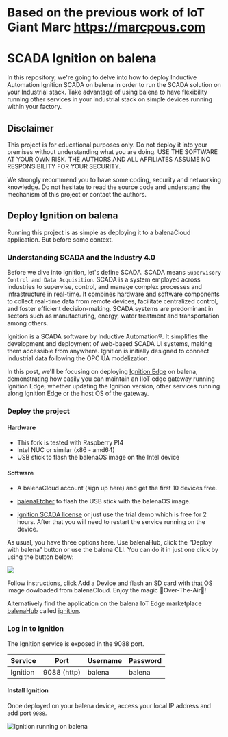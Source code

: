 # Based on the previous work of IoT Giant Marc https://marcpous.com

# SCADA Ignition on balena

In this repository, we're going to delve into how to deploy Inductive Automation Ignition SCADA on balena in order to run the SCADA solution on your Industrial stack. Take advantage of using balena to have flexibility running other services in your industrial stack on simple devices running within your factory.

## Disclaimer

This project is for educational purposes only. Do not deploy it into your premises without understanding what you are doing. USE THE SOFTWARE AT YOUR OWN RISK. THE AUTHORS AND ALL AFFILIATES ASSUME NO RESPONSIBILITY FOR YOUR SECURITY.

We strongly recommend you to have some coding, security and networking knowledge. Do not hesitate to read the source code and understand the mechanism of this project or contact the authors.


## Deploy Ignition on balena

Running this project is as simple as deploying it to a balenaCloud application. But before some context.


### Understanding SCADA and the Industry 4.0

Before we dive into Ignition, let's define SCADA. SCADA means `Supervisory Control and Data Acquisition`. SCADA is a system employed across industries to supervise, control, and manage complex processes and infrastructure in real-time. It combines hardware and software components to collect real-time data from remote devices, facilitate centralized control, and foster efficient decision-making. SCADA systems are predominant in sectors such as manufacturing, energy, water treatment and transportation among others.

Ignition is a SCADA software by Inductive Automation®. It simplifies the development and deployment of web-based SCADA UI systems, making them accessible from anywhere. Ignition is initially designed to connect industrial data following the OPC UA modelization. 

In this post, we'll be focusing on deploying [Ignition Edge](https://inductiveautomation.com/ignition/edge) on balena, demonstrating how easily you can maintain an IIoT edge gateway running Ignition Edge, whether updating the Ignition version, other services running along Ignition Edge or the host OS of the gateway. 


### Deploy the project

#### Hardware

* This fork is tested with Raspberry PI4
* Intel NUC or similar (x86 - amd64)
* USB stick to flash the balenaOS image on the Intel device

#### Software

* A balenaCloud account (sign up here) and get the first 10 devices free.

* [balenaEtcher](https://etcher.balena.io/) to flash the USB stick with the balenaOS image.

* [Ignition SCADA license](https://inductiveautomation.com/downloads/ignition/) or just use the trial demo which is free for 2 hours. After that you will need to restart the service running on the device.

As usual, you have three options here. Use balenaHub, click the “Deploy with balena” button or use the balena CLI. You can do it in just one click by using the button below:

[![](https://www.balena.io/deploy.png)](https://dashboard.balena-cloud.com/deploy?repoUrl=https://github.com/gnguyen-itm/ignition-edge-iiot-balen)

Follow instructions, click Add a Device and flash an SD card with that OS image dowloaded from balenaCloud. Enjoy the magic 🌟Over-The-Air🌟!

Alternatively find the application on the balena IoT Edge marketplace [balenaHub](https://hub.balena.io) called [ignition](https://hub.balena.io/apps/2048634/ignition-balena).

### Log in to Ignition

The Ignition service is exposed in the 9088 port.

|Service|Port|Username|Password|
|:--|---|---|---|
|Ignition|9088 (http)|balena|balena|


#### Install Ignition

Once deployed on your balena device, access your local IP address and add port `9088`. 

![Ignition running on balena](https://github.com/mpous/ignition-balena/assets/173156/dd21387b-18f4-4e80-bdde-3eb93e56edc1)





